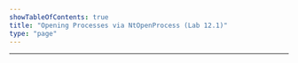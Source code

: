 ```yaml
---
showTableOfContents: true
title: "Opening Processes via NtOpenProcess (Lab 12.1)"
type: "page"
---
```



---
